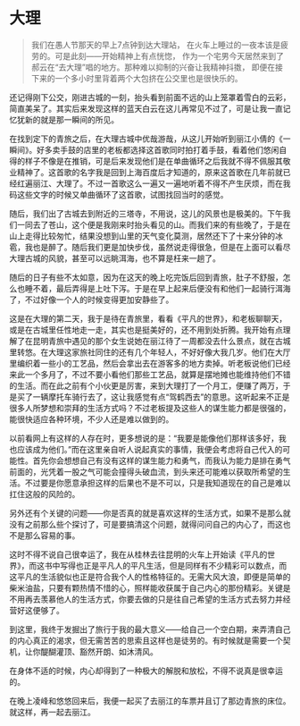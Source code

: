 # 大理

> 我们在愚人节那天的早上7点钟到达大理站， 在火车上睡过的一夜本该是疲劳的。可是此刻——开始精神上有点恍惚， 作为一个宅男今天居然来到了郝云在“去大理”唱的地方。那种难以抑制的兴奋让我精神抖擞， 即便在接下来的一个多小时里背着两个大包挤在公交里也是很快乐的。

还记得刚下公交，刚进古城的一刻，抬头看到前面不远的山上笼罩着雪白的云彩，简直美呆了。其实后来发现这样的蓝天白云在这儿再常见不过了，可是让我一直记忆犹新的就是那一瞬间的所见。

在找到定下的青旅之后，在大理古城中优哉游哉，从这儿开始听到丽江小倩的《一瞬间》。好多卖手鼓的店里的老板都选择这首歌同时拍打着手鼓，看着他们悠闲自得的样子不像是在推销，可是后来发现他们是在单曲循环之后我就不得不佩服其敬业精神了。这首歌的名字我是回到上海百度后才知道的，原来这首歌在几年前就已经红遍丽江、大理了。不过一首歌这么一遍又一遍地听着不得不产生厌烦，而在我码这些文字的时候又单曲循环了这首歌，试图找回当时的感觉。

随后，我们出了古城去到附近的三塔寺，不用说，这儿的风景也是极美的。下午我们一同去了苍山，这个便是我刚来时抬头看见的山。而我们来的有些晚了，于是在山上走得比较匆忙，结果没想到山里的天气变化莫测，居然还下了十来分钟的冰雹，我也是醉了。随后我们更是加快步伐，虽然说走得很急，但是在上面可以看尽大理古城的风貌，甚至可以远眺洱海，也不算是枉来一趟了。

随后的日子有些不太如意，因为在这天的晚上吃完饭后回到青旅，肚子不舒服，怎么也睡不着，最后弄得是上吐下泻。于是在早上起来后便没有和他们一起骑行洱海了，不过好像一个人的时候变得更加安静些了。

这是在大理的第二天，我于是待在青旅里，看看《平凡的世界》，和老板聊聊天，或是在古城里任性地走一走，其实也是挺美好的，还不用到处折腾。我开始有点理解了在昆明青旅中遇见的那个女生说她在丽江待了一周都没去什么景点，就在古城里转悠。在大理这家旅社同住的还有几个年轻人，不好好像大我几岁。他们在大厅里编织着一些小的工艺品，然后会拿出去在游客多的地方卖掉。听老板说他们已经来此一个多月了，不过不要小看他们那些工艺品，就算是摆地摊也能维持他们不错的生活。而在此之前有个小伙更是厉害，来到大理打了一个月工，便赚了两万，于是买了一辆摩托车骑行去了，这让我感觉有点“驾鹤西去”的意思。这听起来不正是很多人所梦想和崇拜的生活方式吗？不过老板提及这些人的谋生能力都是很强的，能很快适应各种环境，不少人还是难以做到的。

以前看网上有这样的人存在时，更多想说的是：“我要是能像他们那样该多好，我也应该成为他们。”而在这里亲自听人说起真实的事情，我便会考虑将自己代入的可能性。首先你会想想自己有没有这样的谋生能力和勇气，而我认为能力是排在勇气前面的，光凭着一股之气可能会撞得头破血流，到头来还可能难以获取所希望的生活。不过要是你愿意承担这样的后果也不是不可以，只是我知道现在的自己是难以扛住这般的风险的。

另外还有个关键的问题——你是否真的就是喜欢这样的生活方式，如果不是那么就没有之前那么些个探讨了，可是要搞清这个问题，就得问问自己的内心了，而这也不是那么容易的事。

这时不得不说自己很幸运了，我在从桂林去往昆明的火车上开始读《平凡的世界》，而这书中写得也正是平凡人的平凡生活，但是同样有不少精彩可以数点，而这平凡的生活貌似也正是符合我个人的性格特征的。无需大风大浪，即便是简单的柴米油盐，只要有颗热情不惜的心，照样能收获属于自己内心的那份精彩。关键是不用再去羡慕他人的生活方式，你要去做的只是往自己希望的生活方式去努力并经营好这便够了。

到这里，我终于发掘出了旅行于我的最大意义——给自己一个空白期，来弄清自己的内心真正的渴求，但无需苦苦的思索且这样也是徒劳的。有时候就是需要一个契机，让你醍醐灌顶、豁然开朗、如沐清风。

在身体不适的时候，内心却得到了一种极大的解脱和放松，不得不说真是很幸运的。

在晚上凌峰和悠悠回来后，我便一起买了去丽江的车票并且订了那边青旅的床位。就这样，再一起去丽江。
